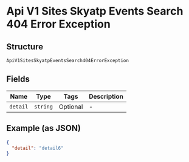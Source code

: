 
# Api V1 Sites Skyatp Events Search 404 Error Exception

## Structure

`ApiV1SitesSkyatpEventsSearch404ErrorException`

## Fields

| Name | Type | Tags | Description |
|  --- | --- | --- | --- |
| `detail` | `string` | Optional | - |

## Example (as JSON)

```json
{
  "detail": "detail6"
}
```

